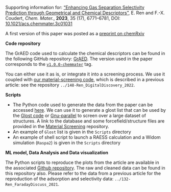 Supporting information for: [“Enhancing Gas Separation Selectivity Prediction through Geometrical and Chemical Descriptors”](https://doi.org/10.1021/acs.chemmater.3c01031), E. Ren and F.-X. Coudert, _Chem. Mater._, **2023**, 35 (17), 6771–6781, DOI: [10.1021/acs.chemmater.3c01031](https://doi.org/10.1021/acs.chemmater.3c01031)


A first version of this paper was posted as a [preprint on chemRxiv](https://doi.org/10.26434/chemrxiv-2023-q841f-v3)


**Code repository**

The GrAED code used to calculate the chemical descriptors can be found in the following GitHub repository: [GrAED](https://github.com/coudertlab/GrAED). The version used in the paper corresponds to the [` v1.0.0-chemmater `](https://github.com/coudertlab/GrAED/releases/tag/v1.0.0-chemmater) tag.

You can either use it as is, or integrate it into a screening process. We use it coupled with [our material-screening code](https://github.com/eren125/material-screening), which is described in a previous article: see the repository `../148-Ren_DigitalDiscovery_2022`.


**Scripts**

- The Python code used to generate the data from the paper can be accessed [here](https://github.com/eren125/material-screening). We can use it to generate a glost list that can be used by the [Glost code](https://github.com/cea-hpc/glost) or [Gnu-parallel](https://www.gnu.org/software/parallel) to screen over a large dataset of structures. A link to the database and some forcefield/structure files are provided in the [Material Screening](https://github.com/eren125/material-screening) repository.
- An example of `Glost` list is given in the `Scripts` directory
- An example of shell script to launch a RAESS calculation and a Widom simulation (`Raspa2`) is given in the `Scripts` directory


**ML model, Data Analysis and Data visualization**

The Python scripts to reproduce the plots from the article are available in the associated [Github repository](https://github.com/eren125/xe_kr_selectivity_xgb). The raw and cleaned data can be found in this repository also. Please refer to the data from a previous article for the reproduction of the adsorption and selectivity data: `../132-Ren_FaradayDiscuss_2021`.
